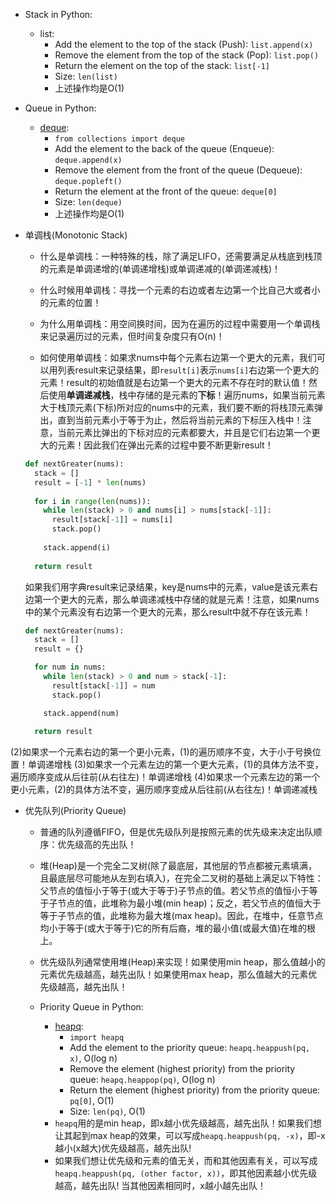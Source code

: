 - Stack in Python:
  - list: 
    - Add the element to the top of the stack (Push): `list.append(x)`
    - Remove the element from the top of the stack (Pop): `list.pop()`
    - Return the element on the top of the stack: `list[-1]`
    - Size: `len(list)`
    - 上述操作均是O(1)

- Queue in Python:
  - [deque](https://docs.python.org/3/library/collections.html#collections.deque): 
    - `from collections import deque`
    - Add the element to the back of the queue (Enqueue): `deque.append(x)`
    - Remove the element from the front of the queue (Dequeue): `deque.popleft()`
    - Return the element at the front of the queue: `deque[0]`
    - Size: `len(deque)`
    - 上述操作均是O(1)

- 单调栈(Monotonic Stack)
  - 什么是单调栈：一种特殊的栈，除了满足LIFO，还需要满足从栈底到栈顶的元素是单调递增的(单调递增栈)或单调递减的(单调递减栈)！
  
  - 什么时候用单调栈：寻找一个元素的右边或者左边第一个比自己大或者小的元素的位置！   
  
  - 为什么用单调栈：用空间换时间，因为在遍历的过程中需要用一个单调栈来记录遍历过的元素，但时间复杂度只有O(n)！  
  
  - 如何使用单调栈：如果求nums中每个元素右边第一个更大的元素，我们可以用列表result来记录结果，即`result[i]`表示`nums[i]`右边第一个更大的元素！result的初始值就是右边第一个更大的元素不存在时的默认值！然后使用**单调递减栈**，栈中存储的是元素的**下标**！遍历nums，如果当前元素大于栈顶元素(下标)所对应的nums中的元素，我们要不断的将栈顶元素弹出，直到当前元素小于等于为止，然后将当前元素的下标压入栈中！注意，当前元素比弹出的下标对应的元素都要大，并且是它们右边第一个更大的元素！因此我们在弹出元素的过程中要不断更新result！
  ```python
  def nextGreater(nums):
    stack = []
    result = [-1] * len(nums)
    
    for i in range(len(nums)):
      while len(stack) > 0 and nums[i] > nums[stack[-1]]:
        result[stack[-1]] = nums[i]
        stack.pop()
        
      stack.append(i)
    
    return result
    ```
  
  如果我们用字典result来记录结果，key是nums中的元素，value是该元素右边第一个更大的元素，那么单调递减栈中存储的就是元素！注意，如果nums中的某个元素没有右边第一个更大的元素，那么result中就不存在该元素！
  ```python
  def nextGreater(nums):
    stack = []
    result = {}

    for num in nums:
      while len(stack) > 0 and num > stack[-1]:
        result[stack[-1]] = num
        stack.pop()

      stack.append(num)
    
    return result
  ```
    
(2)如果求一个元素右边的第一个更小元素，(1)的遍历顺序不变，大于小于号换位置！单调递增栈
(3)如果求一个元素左边的第一个更大元素，(1)的具体方法不变，遍历顺序变成从后往前(从右往左)！单调递增栈
(4)如果求一个元素左边的第一个更小元素，(2)的具体方法不变，遍历顺序变成从后往前(从右往左)！单调递减栈



- 优先队列(Priority Queue)
  - 普通的队列遵循FIFO，但是优先级队列是按照元素的优先级来决定出队顺序：优先级高的先出队！
  
  - 堆(Heap)是一个完全二叉树(除了最底层，其他层的节点都被元素填满，且最底层尽可能地从左到右填入)，在完全二叉树的基础上满足以下特性：父节点的值恒小于等于(或大于等于)子节点的值。若父节点的值恒小于等于子节点的值，此堆称为最小堆(min heap)；反之，若父节点的值恒大于等于子节点的值，此堆称为最大堆(max heap)。因此，在堆中，任意节点均小于等于(或大于等于)它的所有后裔，堆的最小值(或最大值)在堆的根上。
  
  - 优先级队列通常使用堆(Heap)来实现！如果使用min heap，那么值越小的元素优先级越高，越先出队！如果使用max heap，那么值越大的元素优先级越高，越先出队！   

  - Priority Queue in Python:
    - [heapq](https://docs.python.org/3/library/heapq.html): 
      - `import heapq`
      - Add the element to the priority queue: `heapq.heappush(pq, x)`, O(log n)
      - Remove the element (highest priority) from the priority queue: `heapq.heappop(pq)`, O(log n)
      - Return the element (highest priority) from the priority queue: `pq[0]`, O(1)
      - Size: `len(pq)`, O(1)
    - `heapq`用的是min heap，即x越小优先级越高，越先出队！如果我们想让其起到max heap的效果，可以写成`heapq.heappush(pq, -x)`，即-x越小(x越大)优先级越高，越先出队! 
    - 如果我们想让优先级和元素的值无关，而和其他因素有关，可以写成`heapq.heappush(pq, (other factor, x))`，即其他因素越小优先级越高，越先出队! 当其他因素相同时，x越小越先出队！          